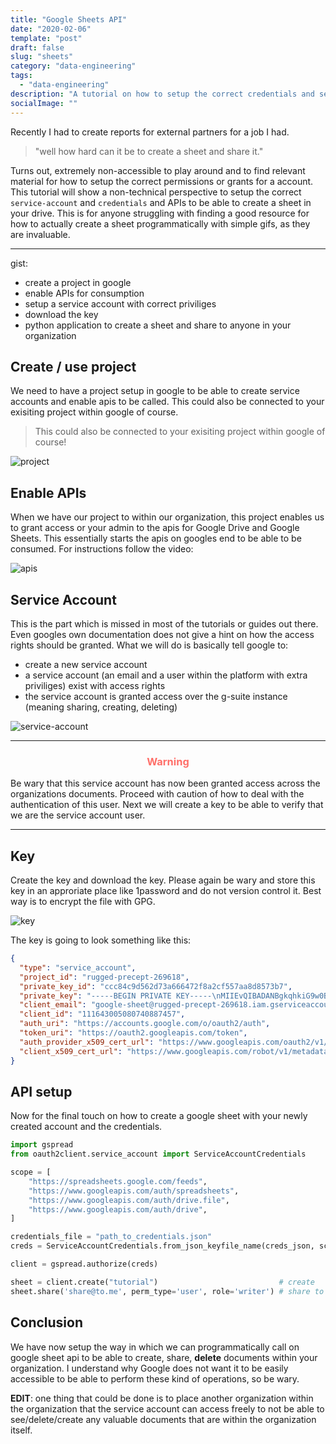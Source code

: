 ```yaml
---
title: "Google Sheets API"
date: "2020-02-06"
template: "post"
draft: false
slug: "sheets"
category: "data-engineering"
tags:
  - "data-engineering"
description: "A tutorial on how to setup the correct credentials and service account for creation of sheets"
socialImage: ""
---
```


Recently I had to create reports for external partners for a job I had.
> "well how hard can it be to create a sheet and share it."

Turns out, extremely non-accessible to play around and to find relevant material for how to setup the correct permissions or grants for a account.
This tutorial will show a non-technical perspective to setup the correct `service-account` and `credentials` and APIs to be able to create a sheet in your drive.
This is for anyone struggling with finding a good resource for how to actually create a sheet programmatically with simple gifs, as they are invaluable.

---
gist:
- create a project in google
- enable APIs for consumption
- setup a service account with correct priviliges
- download the key
- python application to create a sheet and share to anyone in your organization

## Create / use project

We need to have a project setup in google to be able to create service accounts and enable apis to be called. This could also be connected to your exisiting project within google of course.
> This could also be connected to your exisiting project within google of course!

![project](media/google-sheet/project.gif)


## Enable APIs

When we have our project to within our organization, this project enables us to grant access or your admin to the apis for Google Drive and Google Sheets. This essentially starts the apis on googles end to be able to be consumed. For instructions follow the video:

![apis](media/google-sheet/enable_api.gif)


## Service Account

This is the part which is missed in most of the tutorials or guides out there. Even googles own documentation does not give a hint on how the access rights should be granted.
What we will do is basically tell google to:
- create a new service account
- a service account (an email and a user within the platform with extra priviliges) exist with access rights
- the service account is granted access over the g-suite instance (meaning sharing, creating, deleting)

![service-account](media/google-sheet/service-account.gif)

---
<center><h3 style="color:#ff6f69">Warning</h3></center>

Be wary that this service account has now been granted access across the organizations documents. Proceed with caution of how to deal with the authentication of this user. Next we will create a key to be able to verify that we are the service account user.

---
## Key

Create the key and download the key. Please again be wary and store this key in an approriate place like 1password and do not version control it.
Best way is to encrypt the file with GPG.

![key](media/google-sheet/key.gif)

The key is going to look something like this:

```json
{
  "type": "service_account",
  "project_id": "rugged-precept-269618",
  "private_key_id": "ccc84c9d562d73a666472f8a2cf557aa8d8573b7",
  "private_key": "-----BEGIN PRIVATE KEY-----\nMIIEvQIBADANBgkqhkiG9w0BAQEFAASCBKcwggSjAgEAAoIBAQC5OAOst7kQvdWe\nTOsOCaNzQG+q5EN4sRdZDpvxaCBorkt9rqViLkYNTnPIRymQmKlA2ciJN2rzHVFw\nYBgpltYJvospaY/GKgvZmjMKWeCTOk+hq7cg0clE+2em7Pj5Bd4UrhIounJebO5X\nnGFPXUtTG9miah+z8xuDtt3y4cxOPFUdiU4uzYzoODU7nRzHYZa+hfx05ZVco4Az\nbdXJFsWyYDz5kgdBLg/aNYjY8jMCXlVKiKymU0QiPo1AfO9euDzYc5lbnjm5xzdv\n0S75dRTrfOMglTluInjTL3hcH2cUekFtu8b3jz07JmzdB6vdrNKmE6T8nU/4jG/Z\ntzkE4CqpAgMBAAECggEAAuYhSpgCjcRG3mgqSqk0dXaV+NkDRFWTPbnYj333eeP2\newRbgs6iGo22irUwbZqyFXmDJcCoDB+SmX1ri2UYuwTQNUj5btrUHicHcvtGpE9G\nlUt0fY9DBPEhZW+ykuU4XV7/GkOWzCsMzPK95Cnb5rRaIuxhzCV7MgPP8//8PGI3\nCaLpZy9o0pNeDJShksyDhdPgp5aORZkBk1oggZNkEDV8khTRFM76s3qqMuaPey/8\nqQpFRDku4sW7UBR+5tBwDMK7DqnHC/F7S55sGTRFSPtgRlKcLmTvaB0HwhOCh/5D\nJErWp3RYc4hS1hMLQwLkMtl2ENh7gL8JbmJfqbfIgQKBgQDh+EbWz7ucI6MTC+zd\nC9dnDjAbkeBwXx/xstIToqe4iUkvq+sTgSQymPiIk6AywZEIqF15/AkTrv13t7Yd\nW1zL8/np3AN5GnOnUH89Z28eNoFaSkQmg5rBVWJwGqkOeHAtzGt9Vg97H5VVG/zW\nOOWYBFOOKkRY7/kt2CIHiOx/6QKBgQDR1VirIjiPYCTrSwi/KEUJW0F68dE0rNUP\nwSKQP0rEIqask5+MlSi/IROm+DMlULhfiCr/ITlg0PCTTczgiSsutLyd3hv6p84L\nQwRllywWttBrRoda6sArh+yipxi6sO4nNUDT0kpvd4dEdAQzCGHZjM8FtjIxsEdX\n3RGoAjxcwQKBgQDPx0Az4z1KHAaly9BXjLza2NPpdeAe04kG8Ht0bJq19x5hhD4a\naCPFlpzo0H18Tjoy8MVLFjGudLhCLZ16LvkL3GHO5GwZHfZ8QWtOJd6ptEqKoEE7\n/MT+wqlKFWmfkaTsp8uqqsh/WRIx+RMqU5ThjBDcZwcDlFzWB6d6sC9uiQKBgFWE\n1Cx7N/4HO0TCQgBWkzxq+tb2s0L6paNUHZgYk4o4bSGs0LvlFsQ+4NmOEppEucAF\nqTBuBAqXXVVLwhJJFVZlxvG4UkLoHSut1p7o68keHPd7uTKutj+HmEP6QjPkZEuK\ngq9R55BicLjPZ968rdSSdNVpGi/yHkGLEeUddCiBAoGAZwFcrmOUyVdbuqaYHZM8\npKnsln7YEmD/K+Cp+VHX8jO1xbsZ1v7qy1QKDwOXDfPjiYnAFZRAC/V0FnOKWxTj\nmmfL/6P1LK983+8hX999d47JxuHWMItn0CffYoTPGaX8bGDWoMMvn+ukrImF0S/s\ndio3nNMwUZhbTcN/X24AUo4=\n-----END PRIVATE KEY-----\n",
  "client_email": "google-sheet@rugged-precept-269618.iam.gserviceaccount.com",
  "client_id": "111643005080740887457",
  "auth_uri": "https://accounts.google.com/o/oauth2/auth",
  "token_uri": "https://oauth2.googleapis.com/token",
  "auth_provider_x509_cert_url": "https://www.googleapis.com/oauth2/v1/certs",
  "client_x509_cert_url": "https://www.googleapis.com/robot/v1/metadata/x509/google-sheet%40rugged-precept-269618.iam.gserviceaccount.com"
}
```

## API setup

Now for the final touch on how to create a google sheet with your newly created account and the credentials.

```python
import gspread
from oauth2client.service_account import ServiceAccountCredentials

scope = [
    "https://spreadsheets.google.com/feeds",
    "https://www.googleapis.com/auth/spreadsheets",
    "https://www.googleapis.com/auth/drive.file",
    "https://www.googleapis.com/auth/drive",
]

credentials_file = "path_to_credentials.json"
creds = ServiceAccountCredentials.from_json_keyfile_name(creds_json, scope)

client = gspread.authorize(creds)

sheet = client.create("tutorial")                           # create
sheet.share('share@to.me', perm_type='user', role='writer') # share to user of choice
```

## Conclusion

We have now setup the way in which we can programmatically call on google sheet api to be able to create, share, **delete** documents within your organization.
I understand why Google does not want it to be easily accessible to be able to perform these kind of operations, so be wary.

**EDIT**: one thing that could be done is to place another organization within the organization that the service account can access freely to not be able to see/delete/create any valuable documents that are within the organization itself.
